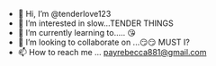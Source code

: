 - 👋 Hi, I’m @tenderlove123
- 👀 I’m interested in slow...TENDER THINGS 
- 🌱 I’m currently learning to..... 😘
- 💞️ I’m looking to collaborate on ...😏😏 MUST I?
- 📫 How to reach me ... payrebecca881@gmail.com 

<!---
tenderlove123/tenderlove123 is a ✨ special ✨ repository because its `README.md` (this file) appears on your GitHub profile.
You can click the Preview link to take a look at your changes.
--->
